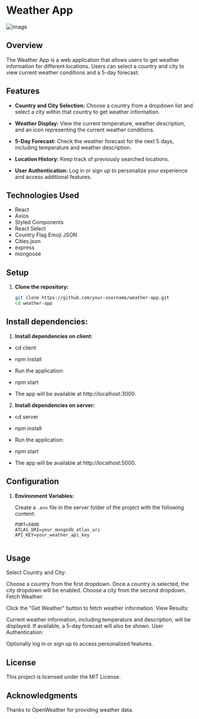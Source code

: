 # Weather App
![image](https://github.com/Rafi-Ahmad/Weather-App/assets/102521490/51562481-8f84-46b4-ad6f-97e39780eec3)


## Overview

The Weather App is a web application that allows users to get weather information for different locations. Users can select a country and city to view current weather conditions and a 5-day forecast.

## Features

- **Country and City Selection:** Choose a country from a dropdown list and select a city within that country to get weather information.

- **Weather Display:** View the current temperature, weather description, and an icon representing the current weather conditions.

- **5-Day Forecast:** Check the weather forecast for the next 5 days, including temperature and weather description.

- **Location History:** Keep track of previously searched locations.

- **User Authentication:** Log in or sign up to personalize your experience and access additional features.

## Technologies Used

- React
- Axios
- Styled Components
- React Select
- Country Flag Emoji JSON
- Cities.json
- express
- mongoose

## Setup

1. **Clone the repository:**

   ```bash
   git clone https://github.com/your-username/weather-app.git
   cd weather-app

   
## Install dependencies:
1. **Install dependencies on client:**
- cd client
- npm install
- Run the application:

- npm start
- The app will be available at http://localhost:3000.

2. **Install dependencies on server:**
- cd server
- npm install
- Run the application:

- npm start
- The app will be available at http://localhost:5000.

## Configuration

1. **Environment Variables:**

   Create a `.env` file in the server folder of the project with the following content:

   ```dotenv
   PORT=5000
   ATLAS_URI=your_mongodb_atlas_uri
   API_KEY=your_weather_api_key


## Usage
Select Country and City:

Choose a country from the first dropdown.
Once a country is selected, the city dropdown will be enabled.
Choose a city from the second dropdown.
Fetch Weather:

Click the "Get Weather" button to fetch weather information.
View Results:

Current weather information, including temperature and description, will be displayed.
If available, a 5-day forecast will also be shown.
User Authentication:

Optionally log in or sign up to access personalized features.




## License
This project is licensed under the MIT License.

## Acknowledgments
Thanks to OpenWeather for providing weather data.
